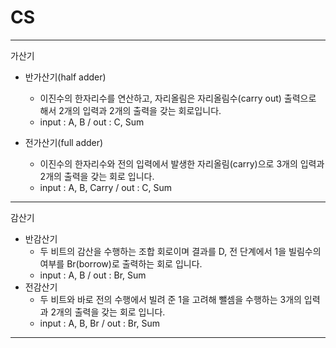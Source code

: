 # CS

- - - - -

가산기
- 반가산기(half adder)
  - 이진수의 한자리수를 연산하고, 자리올림은 자리올림수(carry out) 출력으로 해서 2개의 입력과 2개의 출력을 갖는 회로입니다.
  - input : A, B / out : C, Sum

- 전가산기(full adder)
  - 이진수의 한자리수와 전의 입력에서 발생한 자리올림(carry)으로 3개의 입력과 2개의 출력을 갖는 회로 입니다.
  - input : A, B, Carry / out : C, Sum

- - - - -

감산기
  - 반감산기
    - 두 비트의 감산을 수행하는 조합 회로이며 결과를 D, 전 단계에서 1을 빌림수의 여부를 Br(borrow)로 출력하는 회로 입니다.
    - input : A, B / out : Br, Sum
  - 전감산기
    - 두 비트와 바로 전의 수행에서 빌려 준 1을 고려해 뺄셈을 수행하는 3개의 입력과 2개의 출력을 갖는 회로 입니다.
    - input : A, B, Br / out : Br, Sum

- - - - -

